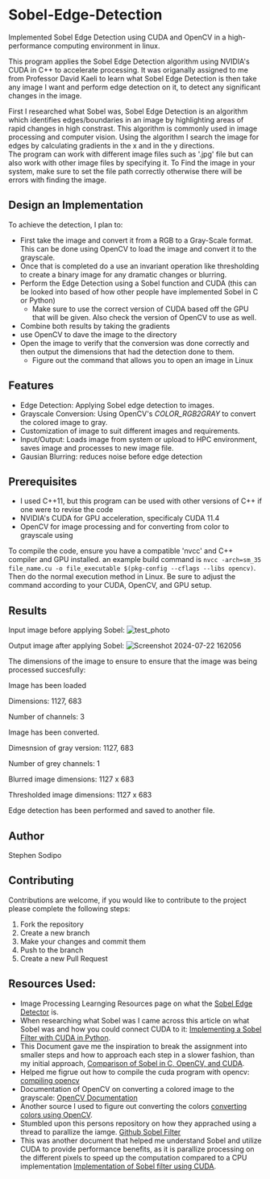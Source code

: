 # Sobel-Edge-Detection
Implemented Sobel Edge Detection using CUDA and OpenCV in a high-performance computing environment in linux.

This program applies the Sobel Edge Detection algorithm using NVIDIA's CUDA in C++ to accelerate processing. It was origanally assigned to me from Professor David Kaeli to learn what Sobel Edge Detection is then take any image I want and perform edge detection on it, to detect any significant changes in the image.

First I researched what Sobel was, Sobel Edge Detection is an algorithm which identifies edges/boundaries in an image 
by highlighting areas of rapid changes in high constrast. This algorithm is commonly used in image processing and computer vision. Using the algorithm I search the image for edges by calculating gradients in the x and in the y directions.  
The program can work with different image files such as '.jpg' file but can also work with other image files by specifying it. To Find the image in your system, make sure to set the file path correctly otherwise there will be errors with finding the image. 

## Design an Implementation
To achieve the detection, I plan to:
- First take the image and convert it from a RGB to a Gray-Scale format. This can be done using OpenCV to load the image and convert it to the grayscale.
- Once that is completed do a use an invariant operation like thresholding to create a binary image for any dramatic changes or blurring.
- Perform the Edge Detection using a Sobel function and CUDA (this can be looked into based of how other people have implemented Sobel in C or Python)
  - Make sure to use the correct version of CUDA based off the GPU that will be given. Also check the version of OpenCV to use as well. 
- Combine both results by taking the gradients
- use OpenCV to dave the image to the directory
- Open the image to verify that the conversion was done correctly and then output the dimensions that had the detection done to them.
    - Figure out the command that allows you to open an image in Linux 
## Features
- Edge Detection: Applying Sobel edge detection to images.
- Grayscale Conversion: Using OpenCV's *COLOR_RGB2GRAY* to convert the colored image to gray. 
- Customization of image to suit different images and requirements.
- Input/Output: Loads image from system or upload to HPC environment, saves image and processes to new image file.
- Gausian Blurring: reduces noise before edge detection

## Prerequisites
- I used C++11, but this program can be used with other versions of C++ if one were to revise the code
- NVIDIA's CUDA for GPU acceleration, specificaly CUDA 11.4
- OpenCV for image processing and for converting from color to grayscale using 

To compile the code, ensure you have a compatible 'nvcc' and C++ compiler and GPU installed. an example build command is `nvcc -arch=sm_35 file_name.cu -o file_executable $(pkg-config --cflags --libs opencv)`. Then do the normal execution method in Linux. 
Be sure to adjust the command according to your CUDA, OpenCV, and GPU setup.

## Results
Input image before applying Sobel:
![test_photo](https://github.com/user-attachments/assets/09ca2852-1290-4a29-a1b6-caf135e35421)

Output image after applying Sobel:
![Screenshot 2024-07-22 162056](https://github.com/user-attachments/assets/632cd295-923f-4cab-a0f2-fcaa18606eec)

The dimensions of the image to ensure to ensure that the image was being processed succesfully: 

Image has been loaded 

Dimensions: 1127, 683 

Number of channels: 3 

Image has been converted. 

Dimesnsion of gray version: 1127, 683

Number of grey channels: 1 

Blurred image dimensions: 1127 x 683 

Thresholded image dimensions: 1127 x 683 

Edge detection has been performed and saved to another file. 

## Author
Stephen Sodipo

## Contributing
Contributions are welcome, if you would like to contribute to the project please complete the following steps:
1. Fork the repository
2. Create a new branch
3. Make your changes and commit them
4. Push to the branch
5. Create a new Pull Request

## Resources Used: 
- Image Processing Learnging Resources page on what the [Sobel Edge Detector](https://homepages.inf.ed.ac.uk/rbf/HIPR2/sobel.htm) is.
- When researching what Sobel was I came across this article on what Sobel was and how you could connect CUDA to it: [Implementing a Sobel Filter with CUDA in Python](https://medium.com/@deepika.vadlamudi/implementing-a-sobel-filter-with-cuda-in-python-2b9b18485e31).
- This Document gave me the inspiration to break the assignment into smaller steps and how to approach each step in a slower fashion, than my initial approach, [Comparison of Sobel in C, OpenCV, and CUDA](https://danyele.github.io/lecture_notes/SPD_Project_Report_Daniele_Gadler_5_0.pdf).
- Helped me figrue out how to compile the cuda program with opencv: [compiling opencv](https://stackoverflow.com/questions/9094941/compiling-opencv-in-c)
- Documentation of OpenCV on converting a colored image to the grayscale: [OpenCV Documentation](https://docs.opencv.org/3.4/d8/d01/group__imgproc__color__conversions.html#gga4e0972be5de079fed4e3a10e24ef5ef0ae50d0c66ee53e974234ac84cf51d1d4e)
- Another source I used to figure out converting the colors [converting colors using OpenCV](https://www.tutorialspoint.com/how-to-convert-color-spaces-in-opencv-using-cplusplus).
- Stumbled upon this persons repository on how they apprached using a thread to parallize the iamge. [Github Sobel Filter](https://github.com/lukas783/CUDA-Sobel-Filter/tree/master)
- This was another document that helped me understand Sobel and utilize CUDA to provide performance benefits, as it is parallize processing on the different pixels to speed up the computation compared to a CPU implementation [Implementation of Sobel filter using CUDA](https://iopscience.iop.org/article/10.1088/1757-899X/1045/1/012016/pdf).
